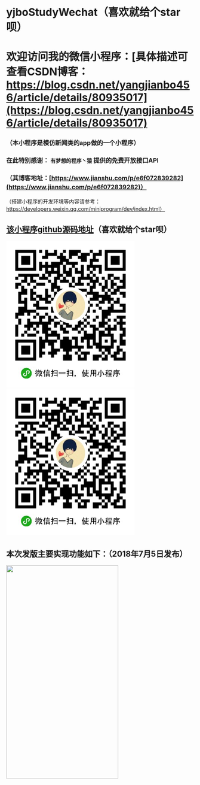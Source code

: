 # yjboStudyWechat（喜欢就给个star呗）
# 欢迎访问我的微信小程序：[具体描述可查看CSDN博客：https://blog.csdn.net/yangjianbo456/article/details/80935017](https://blog.csdn.net/yangjianbo456/article/details/80935017)
### （本小程序是模仿新闻类的app做的一个小程序）
### 在此特别感谢：  `有梦想的程序丶猿`   提供的免费开放接口API 
### （其博客地址：[https://www.jianshu.com/p/e6f072839282](https://www.jianshu.com/p/e6f072839282)）  

 （搭建小程序的开发环境等内容请参考：https://developers.weixin.qq.com/miniprogram/dev/index.html）
## [该小程序github源码地址](https://github.com/hytcyjb/yjboStudyWechat)（喜欢就给个star呗）
 ![这里写图片描述](https://github.com/hytcyjb/111/blob/master/shotscreen/icon.jpg?raw=true)
 ![这里写图片描述](https://github.com/hytcyjb/111/blob/master/shotscreen/icon.jpg?raw=true)
 
## 本次发版主要实现功能如下：（2018年7月5日发布）
<p><img src="https://github.com/hytcyjb/111/blob/master/shotscreen/v0_0_328.gif?raw=true" width="300" height="570"></p>
 
